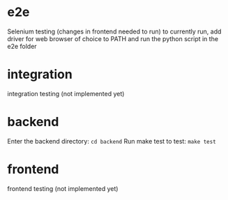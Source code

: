 # e2e
Selenium testing
(changes in frontend needed to run)
to currently run, add driver for web browser of choice to PATH and run the python script in the e2e folder

# integration
integration testing
(not implemented yet)

# backend
Enter the backend directory:
`cd backend`
Run make test to test:
`make test`

# frontend
frontend testing
(not implemented yet)